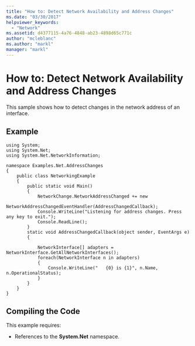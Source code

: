 ```yaml
---
title: "How to: Detect Network Availability and Address Changes"
ms.date: "03/30/2017"
helpviewer_keywords: 
  - "Network"
ms.assetid: d4377115-4a76-4848-ab23-4898d65c771c
author: "mcleblanc"
ms.author: "markl"
manager: "markl"
---
```

# How to: Detect Network Availability and Address Changes
This sample shows how to detect changes in the network address of an interface.  
  
## Example  
  
```  
using System;  
using System.Net;  
using System.Net.NetworkInformation;  
  
namespace Examples.Net.AddressChanges  
{  
    public class NetworkingExample  
    {  
        public static void Main()  
        {  
            NetworkChange.NetworkAddressChanged += new   
             NetworkAddressChangedEventHandler(AddressChangedCallback);  
            Console.WriteLine("Listening for address changes. Press any key to exit.");  
            Console.ReadLine();  
        }  
        static void AddressChangedCallback(object sender, EventArgs e)  
        {  
  
            NetworkInterface[] adapters = NetworkInterface.GetAllNetworkInterfaces();  
            foreach(NetworkInterface n in adapters)  
            {  
                Console.WriteLine("   {0} is {1}", n.Name, n.OperationalStatus);  
            }  
        }  
    }  
}  
```  
  
## Compiling the Code  
 This example requires:  
  
-   References to the **System.Net** namespace.
